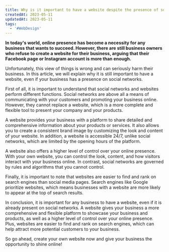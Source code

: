 ```yaml
---
title: Why is it important to have a website despite the presence of social networks?
createdAt: 2023-05-11
updatedAt: 2023-05-11
tags:
  - '#WebDesign'
---
```


**In today's world, online presence has become a necessity for any business that wants to succeed. However, there are still business owners who refuse to create a website for their business, arguing that their Facebook page or Instagram account is more than enough.**

Unfortunately, this view of things is wrong and can seriously harm their business. In this article, we will explain why it is still important to have a website, even if your business has a presence on social networks.

First of all, it is important to understand that social networks and websites perform different functions. Social networks are above all a means of communicating with your customers and promoting your business online. However, they cannot replace a website, which is a more complete and flexible tool to present your company and your products.

A website provides your business with a platform to share detailed and comprehensive information about your products or services. It also allows you to create a consistent brand image by customizing the look and content of your website. In addition, a website is accessible 24/7, unlike social networks, which are limited by the opening hours of the platform.

A website also offers a higher level of control over your online presence. With your own website, you can control the look, content, and how visitors interact with your business online. In contrast, social networks are governed by rules and algorithms that you cannot control.

Finally, it is important to note that websites are easier to find and rank on search engines than social media pages. Search engines like Google prioritize websites, which means businesses with a website are more likely to appear at the top of search results.

In conclusion, it is important for any business to have a website, even if it is already present on social networks. A website gives your business a more comprehensive and flexible platform to showcase your business and products, as well as a higher level of control over your online presence. Plus, websites are easier to find and rank on search engines, which can help attract more potential customers to your business.

So go ahead, create your own website now and give your business the opportunity to shine online!
